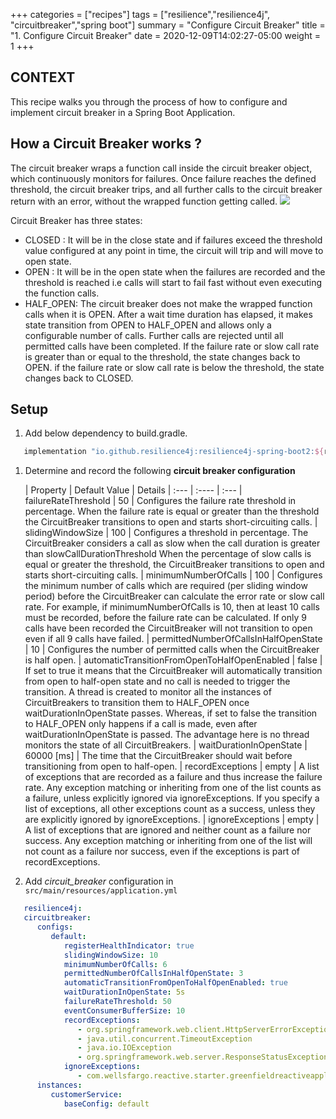 +++
categories = ["recipes"]
tags = ["resilience","resilience4j", "circuitbreaker","spring boot"]
summary = "Configure Circuit Breaker"
title = "1. Configure Circuit Breaker"
date = 2020-12-09T14:02:27-05:00
weight = 1
+++

## CONTEXT
This recipe walks you through the process of how to configure and implement
circuit breaker in a Spring Boot Application.

## How a Circuit Breaker works ?
The circuit breaker wraps a function call inside the circuit breaker object, which continuously monitors for failures. Once failure reaches the defined threshold, the circuit breaker trips,
and all further calls to the circuit breaker return with an error, without the wrapped function getting called.
![](/images/circuit-breaker-states.png)

Circuit Breaker has three states:

* CLOSED : It will be in the close state and if failures exceed the threshold value configured at any point in time, the circuit will trip
  and will move to open state.
* OPEN : It will be in the open state when the failures are recorded and the threshold is reached i.e calls will start to fail fast without even executing the function calls.
* HALF_OPEN: The circuit breaker does not make the wrapped function calls when it is OPEN. After a wait time duration has elapsed, it makes state transition from OPEN to HALF_OPEN and allows only a configurable number of calls.
  Further calls are rejected until all permitted calls have been completed. If the failure rate or slow call rate is greater than or equal
  to the threshold, the state changes back to OPEN. if the failure rate or slow call rate is below the threshold, the state changes
  back to CLOSED.

## Setup

1. Add below dependency to build.gradle.

```groovy
   implementation "io.github.resilience4j:resilience4j-spring-boot2:${resilience4jVersion}"
```

1. Determine and record the following **circuit breaker configuration**

   | Property        | Default Value  | Details
         | :---            |    :----   |  :---
   | failureRateThreshold | 50 | Configures the failure rate threshold in percentage. When the failure rate is equal or greater than the threshold the CircuitBreaker transitions to open and starts short-circuiting calls.
   | slidingWindowSize | 100 | Configures a threshold in percentage. The CircuitBreaker considers a call as slow when the call duration is greater than slowCallDurationThreshold When the percentage of slow calls is equal or greater the threshold, the CircuitBreaker transitions to open and starts short-circuiting calls.
   | minimumNumberOfCalls  | 100 | Configures the minimum number of calls which are required (per sliding window period) before the CircuitBreaker can calculate the error rate or slow call rate. For example, if minimumNumberOfCalls is 10, then at least 10 calls must be recorded, before the failure rate can be calculated. If only 9 calls have been recorded the CircuitBreaker will not transition to open even if all 9 calls have failed.
   | permittedNumberOfCallsInHalfOpenState | 10 | Configures the number of permitted calls when the CircuitBreaker is half open.
   | automaticTransitionFromOpenToHalfOpenEnabled | false | 	If set to true it means that the CircuitBreaker will automatically transition from open to half-open state and no call is needed to trigger the transition. A thread is created to monitor all the instances of CircuitBreakers to transition them to HALF_OPEN once waitDurationInOpenState passes. Whereas, if set to false the transition to HALF_OPEN only happens if a call is made, even after waitDurationInOpenState is passed. The advantage here is no thread monitors the state of all CircuitBreakers.
   | waitDurationInOpenState | 60000 [ms] | The time that the CircuitBreaker should wait before transitioning from open to half-open.
   | recordExceptions | empty | A list of exceptions that are recorded as a failure and thus increase the failure rate. Any exception matching or inheriting from one of the list counts as a failure, unless explicitly ignored via ignoreExceptions. If you specify a list of exceptions, all other exceptions count as a success, unless they are explicitly ignored by ignoreExceptions.
   | ignoreExceptions | empty | A list of exceptions that are ignored and neither count as a failure nor success. Any exception matching or inheriting from one of the list will not count as a failure nor success, even if the exceptions is part of recordExceptions.

1. Add _circuit_breaker_ configuration in `src/main/resources/application.yml`
```yaml
   resilience4j:
   circuitbreaker:
      configs:
         default:
            registerHealthIndicator: true
            slidingWindowSize: 10
            minimumNumberOfCalls: 6
            permittedNumberOfCallsInHalfOpenState: 3
            automaticTransitionFromOpenToHalfOpenEnabled: true
            waitDurationInOpenState: 5s
            failureRateThreshold: 50
            eventConsumerBufferSize: 10
            recordExceptions:
               - org.springframework.web.client.HttpServerErrorException
               - java.util.concurrent.TimeoutException
               - java.io.IOException
               - org.springframework.web.server.ResponseStatusException
            ignoreExceptions:
               - com.wellsfargo.reactive.starter.greenfieldreactiveapplicationstarter.error.BusinessException
      instances:
         customerService:
            baseConfig: default
```